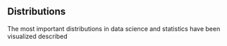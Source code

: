 ## Distributions

The most important distributions in data science and statistics have been visualized described
